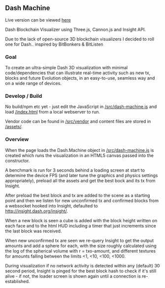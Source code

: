 ## Dash Machine

Live version can be viewed [here](https://andyfreer.github.io/dash-machine/index.html)

Dash Blockchain Visualizer using Three.js, Cannon.js and Insight API.

Due to the lack of open-source 3D blockchain visualizers I decided to roll one for Dash.. inspired by BitBonkers & BitListen

### Goal

To create an ultra-simple Dash 3D visualization with minimal code/dependencies that can illustrate real-time activity such as new tx, blocks and future Evolution objects, in an easy-to-use, seamless way and on a wide range of devices.

### Develop / Build

No build/npm etc yet - just edit the JavaScript in [/src/dash-machine.js](https://github.com/andyfreer/dash-machine/blob/master/src/dash-machine.js) and load [/index.html](https://github.com/andyfreer/dash-machine/blob/master/index.html) from a local webserver to run.  

Vendor code can be found in [/src/vendor](https://github.com/andyfreer/dash-machine/tree/master/src/vendor)  and content files are stored in [/assets/](https://github.com/andyfreer/dash-machine/tree/master/assets).

### Overview

When the page loads the Dash.Machine object in  [/src/dash-machine.js](https://github.com/andyfreer/dash-machine/blob/master/src/dash-machine.js)  is created which runs the visualization in an HTML5 canvas passed into the constructor.

A benchmark is run for 3 seconds behind a loading screen at start to determine the device FPS (and later tune the graphics and physics settings appropriately), preload all the assets and get the best bock and its tx from Insight.  

After preload the best block and tx are added to the scene as a starting point and then we listen for new unconfirmed tx and confirmed blocks from a websocket hooked into Insight, defaulted to http://insight.dash.org/insight/.  

When a new block is seen a cube is added with the block height written on each face and to the html HUD  including a timer that just increments since the last block was received.

When new unconfirmed tx are seen we re-query Insight to get the output amounts and add a sphere for each, with the size roughly calculated using the log of the spherical volume with r = txo-amount, and different textures for amounts falling between the limits <1, <10, <100, <1000.  

During visualization if no network activity is detected within any (default) 30 second period, Insight is pinged for the best block hash to check if it's still alive - if not, the loader screen is shown again until a connection is re-established.

